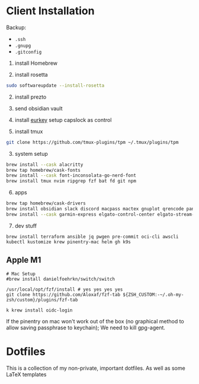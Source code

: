 # Client Installation

Backup:
* `.ssh`
* `.gnupg`
* `.gitconfig`

1. install Homebrew

2. install rosetta
```bash
sudo softwareupdate --install-rosetta
```

2. install prezto

3. send obsidian vault

3. install [eurkey](https://github.com/jonasdiemer/EurKEY-Mac)
setup capslock as control

3. install tmux 
```bash
git clone https://github.com/tmux-plugins/tpm ~/.tmux/plugins/tpm
```
3. system setup
```bash
brew install --cask alacritty
brew tap homebrew/cask-fonts
brew install --cask font-inconsolata-go-nerd-font
brew install tmux nvim ripgrep fzf bat fd git npm
```

6. apps
```bash
brew tap homebrew/cask-drivers
brew install obsidian slack discord macpass mactex gnuplot qrencode pandoc gopls brave-browser
brew install --cask garmin-express elgato-control-center elgato-stream-deck elgato-camera-hub

```

7. dev stuff
```
brew install terraform ansible jq pwgen pre-commit oci-cli awscli kubectl kustomize krew pinentry-mac helm gh k9s
```

## Apple M1
```
# Mac Setup
#brew install danielfoehrkn/switch/switch

/usr/local/opt/fzf/install # yes yes yes yes
git clone https://github.com/Aloxaf/fzf-tab ${ZSH_CUSTOM:-~/.oh-my-zsh/custom}/plugins/fzf-tab

k krew install oidc-login
```

If the pinentry on mac won't work out of the box (no graphical method to allow
saving passphrase to keychain); We need to kill gpg-agent.

# Dotfiles
This is a collection of my non-private, important dotfiles. As well as some
LaTeX templates

